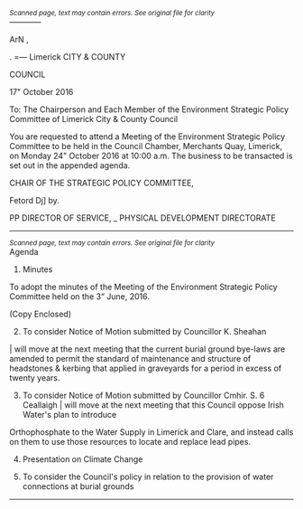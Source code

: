 *<small>Scanned page, text may contain errors. See original file for clarity</small>*  
————

ArN ,

. =—
Limerick
CITY & COUNTY

COUNCIL

17" October 2016

To: The Chairperson and Each Member of the Environment Strategic Policy Committee of
Limerick City & County Council

You are requested to attend a Meeting of the Environment Strategic Policy Committee to be
held in the Council Chamber, Merchants Quay, Limerick, on Monday 24" October 2016 at
10:00 a.m. The business to be transacted is set out in the appended agenda.

CHAIR OF THE STRATEGIC POLICY COMMITTEE,

Fetord Dj] by.

PP DIRECTOR OF SERVICE,
_ PHYSICAL DEVELOPMENT DIRECTORATE

---
*<small>Scanned page, text may contain errors. See original file for clarity</small>*  
Agenda
1. Minutes

To adopt the minutes of the Meeting of the Environment Strategic Policy Committee
held on the 3“ June, 2016.

(Copy Enclosed)

2. To consider Notice of Motion submitted by Councillor K. Sheahan

| will move at the next meeting that the current burial ground bye-laws are amended to
permit the standard of maintenance and structure of headstones & kerbing that applied in
graveyards for a period in excess of twenty years.

3. To consider Notice of Motion submitted by Councillor Cmhir. S. 6 Ceallaigh
| will move at the next meeting that this Council oppose Irish Water's plan to introduce

Orthophosphate to the Water Supply in Limerick and Clare, and instead calls on them to use
those resources to locate and replace lead pipes.

4. Presentation on Climate Change

5. To consider the Council's policy in relation to the provision of water connections at
burial grounds

---
